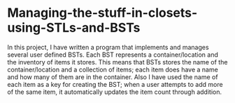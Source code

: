 # Managing-the-stuff-in-closets-using-STLs-and-BSTs
In this project, I have written a program that implements and manages several user defined BSTs. Each BST represents a container/location and the inventory of items it stores. This means that BSTs stores the name of the container/location and a collection of items; each item does have a name and how many of them are in the container. Also I have used the name of each item as a key for creating the BST; when a user attempts to add more of the same item, it automatically updates the item count through addition.
